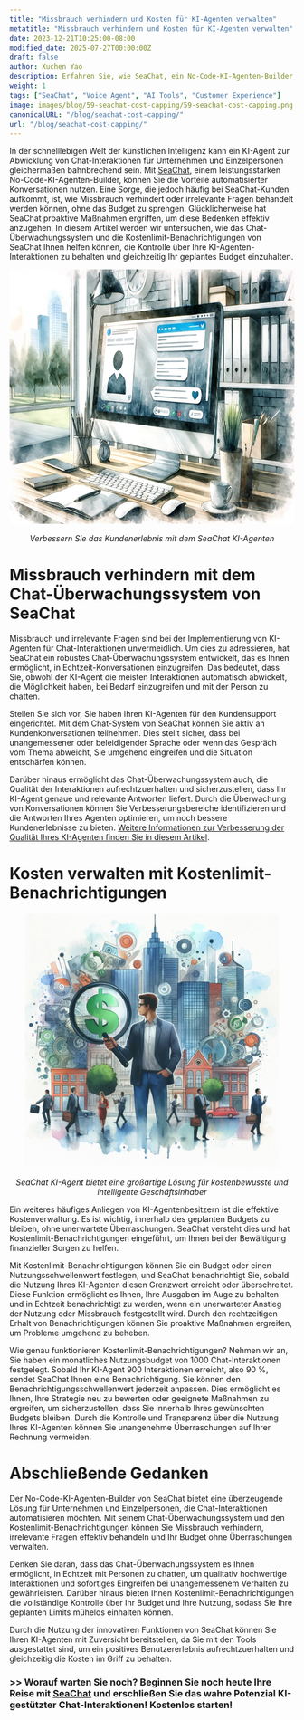 ```yaml
---
title: "Missbrauch verhindern und Kosten für KI-Agenten verwalten"
metatitle: "Missbrauch verhindern und Kosten für KI-Agenten verwalten"
date: 2023-12-21T10:25:00-08:00
modified_date: 2025-07-27T00:00:00Z
draft: false
author: Xuchen Yao
description: Erfahren Sie, wie SeaChat, ein No-Code-KI-Agenten-Builder, Kundenanliegen bezüglich der Verhinderung von Missbrauch und irrelevanten Fragen angeht und gleichzeitig sicherstellt, dass Sie Ihr Budget einhalten. Finden Sie heraus, wie das innovative Chat-Überwachungssystem und die Kostenlimit-Benachrichtigungen Ihnen helfen können, Ihre KI-Agenten effektiv zu verwalten.
weight: 1
tags: ["SeaChat", "Voice Agent", "AI Tools", "Customer Experience"]
image: images/blog/59-seachat-cost-capping/59-seachat-cost-capping.png
canonicalURL: "/blog/seachat-cost-capping/"
url: "/blog/seachat-cost-capping/"
---
```


In der schnelllebigen Welt der künstlichen Intelligenz kann ein KI-Agent zur Abwicklung von Chat-Interaktionen für Unternehmen und Einzelpersonen gleichermaßen bahnbrechend sein. Mit [SeaChat](https://chat.seasalt.ai/?utm_source=blog), einem leistungsstarken No-Code-KI-Agenten-Builder, können Sie die Vorteile automatisierter Konversationen nutzen. Eine Sorge, die jedoch häufig bei SeaChat-Kunden aufkommt, ist, wie Missbrauch verhindert oder irrelevante Fragen behandelt werden können, ohne das Budget zu sprengen. Glücklicherweise hat SeaChat proaktive Maßnahmen ergriffen, um diese Bedenken effektiv anzugehen. In diesem Artikel werden wir untersuchen, wie das Chat-Überwachungssystem und die Kostenlimit-Benachrichtigungen von SeaChat Ihnen helfen können, die Kontrolle über Ihre KI-Agenten-Interaktionen zu behalten und gleichzeitig Ihr geplantes Budget einzuhalten.

<center>
<img height="450px" src="/images/blog/50x-all-seachat-agents/build-your-own-chat-ai-agent.jpeg" alt="Verbessern Sie das Kundenerlebnis mit dem SeaChat KI-Agenten"/>

*Verbessern Sie das Kundenerlebnis mit dem SeaChat KI-Agenten*
</center>

# Missbrauch verhindern mit dem Chat-Überwachungssystem von SeaChat

Missbrauch und irrelevante Fragen sind bei der Implementierung von KI-Agenten für Chat-Interaktionen unvermeidlich. Um dies zu adressieren, hat SeaChat ein robustes Chat-Überwachungssystem entwickelt, das es Ihnen ermöglicht, in Echtzeit-Konversationen einzugreifen. Das bedeutet, dass Sie, obwohl der KI-Agent die meisten Interaktionen automatisch abwickelt, die Möglichkeit haben, bei Bedarf einzugreifen und mit der Person zu chatten.

Stellen Sie sich vor, Sie haben Ihren KI-Agenten für den Kundensupport eingerichtet. Mit dem Chat-System von SeaChat können Sie aktiv an Kundenkonversationen teilnehmen. Dies stellt sicher, dass bei unangemessener oder beleidigender Sprache oder wenn das Gespräch vom Thema abweicht, Sie umgehend eingreifen und die Situation entschärfen können.

Darüber hinaus ermöglicht das Chat-Überwachungssystem auch, die Qualität der Interaktionen aufrechtzuerhalten und sicherzustellen, dass Ihr KI-Agent genaue und relevante Antworten liefert. Durch die Überwachung von Konversationen können Sie Verbesserungsbereiche identifizieren und die Antworten Ihres Agenten optimieren, um noch bessere Kundenerlebnisse zu bieten. [Weitere Informationen zur Verbesserung der Qualität Ihres KI-Agenten finden Sie in diesem Artikel](https://seasalt.ai/blog/58-seachat-evaluate-ai-agent-responses/).

# Kosten verwalten mit Kostenlimit-Benachrichtigungen

<center>
<img height="450px" src="/images/blog/59-seachat-cost-capping/59-seachat-cost-aware-businesses.jpeg" alt="SeaChat KI-Agent bietet eine großartige Lösung für kostenbewusste und intelligente Geschäftsinhaber"/>

*SeaChat KI-Agent bietet eine großartige Lösung für kostenbewusste und intelligente Geschäftsinhaber*
</center>

Ein weiteres häufiges Anliegen von KI-Agentenbesitzern ist die effektive Kostenverwaltung. Es ist wichtig, innerhalb des geplanten Budgets zu bleiben, ohne unerwartete Überraschungen. SeaChat versteht dies und hat Kostenlimit-Benachrichtigungen eingeführt, um Ihnen bei der Bewältigung finanzieller Sorgen zu helfen.

Mit Kostenlimit-Benachrichtigungen können Sie ein Budget oder einen Nutzungsschwellenwert festlegen, und SeaChat benachrichtigt Sie, sobald die Nutzung Ihres KI-Agenten diesen Grenzwert erreicht oder überschreitet. Diese Funktion ermöglicht es Ihnen, Ihre Ausgaben im Auge zu behalten und in Echtzeit benachrichtigt zu werden, wenn ein unerwarteter Anstieg der Nutzung oder Missbrauch festgestellt wird. Durch den rechtzeitigen Erhalt von Benachrichtigungen können Sie proaktive Maßnahmen ergreifen, um Probleme umgehend zu beheben.

Wie genau funktionieren Kostenlimit-Benachrichtigungen? Nehmen wir an, Sie haben ein monatliches Nutzungsbudget von 1000 Chat-Interaktionen festgelegt. Sobald Ihr KI-Agent 900 Interaktionen erreicht, also 90 %, sendet SeaChat Ihnen eine Benachrichtigung. Sie können den Benachrichtigungsschwellenwert jederzeit anpassen. Dies ermöglicht es Ihnen, Ihre Strategie neu zu bewerten oder geeignete Maßnahmen zu ergreifen, um sicherzustellen, dass Sie innerhalb Ihres gewünschten Budgets bleiben. Durch die Kontrolle und Transparenz über die Nutzung Ihres KI-Agenten können Sie unangenehme Überraschungen auf Ihrer Rechnung vermeiden.


# Abschließende Gedanken

Der No-Code-KI-Agenten-Builder von SeaChat bietet eine überzeugende Lösung für Unternehmen und Einzelpersonen, die Chat-Interaktionen automatisieren möchten. Mit seinem Chat-Überwachungssystem und den Kostenlimit-Benachrichtigungen können Sie Missbrauch verhindern, irrelevante Fragen effektiv behandeln und Ihr Budget ohne Überraschungen verwalten.

Denken Sie daran, dass das Chat-Überwachungssystem es Ihnen ermöglicht, in Echtzeit mit Personen zu chatten, um qualitativ hochwertige Interaktionen und sofortiges Eingreifen bei unangemessenem Verhalten zu gewährleisten. Darüber hinaus bieten Ihnen Kostenlimit-Benachrichtigungen die vollständige Kontrolle über Ihr Budget und Ihre Nutzung, sodass Sie Ihre geplanten Limits mühelos einhalten können.

Durch die Nutzung der innovativen Funktionen von SeaChat können Sie Ihren KI-Agenten mit Zuversicht bereitstellen, da Sie mit den Tools ausgestattet sind, um ein positives Benutzererlebnis aufrechtzuerhalten und gleichzeitig die Kosten im Griff zu behalten.

### >> Worauf warten Sie noch? Beginnen Sie noch heute Ihre Reise mit [SeaChat](https://chat.seasalt.ai/?utm_source=blog) und erschließen Sie das wahre Potenzial KI-gestützter Chat-Interaktionen! Kostenlos starten!
